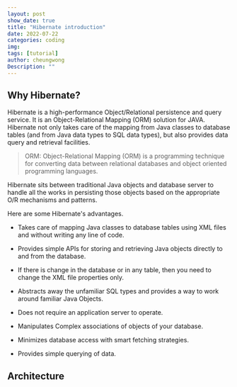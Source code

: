 ```yaml
---
layout: post
show_date: true
title: "Hibernate introduction"
date: 2022-07-22
categories: coding
img:
tags: [tutorial]
author: cheungwong
Description: ""
---
```


## Why Hibernate?

Hibernate is a high-performance Object/Relational persistence and query service. It is an Object-Relational Mapping (ORM) solution for JAVA. Hibernate not only takes care of the mapping from Java classes to database tables (and from Java data types to SQL data types), but also provides data query and retrieval facilities.

>ORM: Object-Relational Mapping (ORM) is a programming technique for converting data between relational databases and object oriented programming languages.

Hibernate sits between traditional Java objects and database server to handle all the works in persisting those objects based on the appropriate O/R mechanisms and patterns.

Here are some Hibernate's advantages.

- Takes care of mapping Java classes to database tables using XML files and without writing any line of code.

- Provides simple APIs for storing and retrieving Java objects directly to and from the database.

- If there is change in the database or in any table, then you need to change the XML file properties only.

- Abstracts away the unfamiliar SQL types and provides a way to work around familiar Java Objects.

- Does not require an application server to operate.

- Manipulates Complex associations of objects of your database.

- Minimizes database access with smart fetching strategies.

- Provides simple querying of data.


## Architecture


